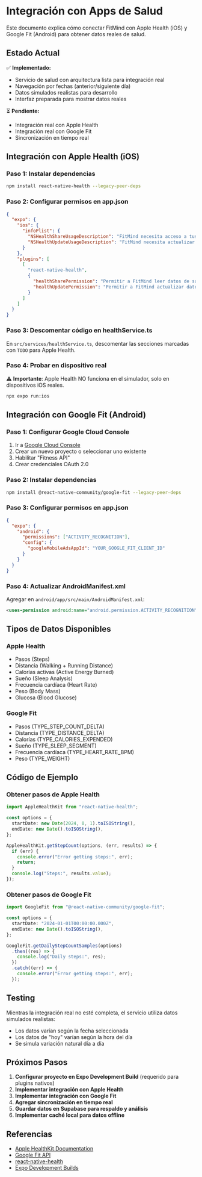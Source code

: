 # Integración con Apps de Salud

Este documento explica cómo conectar FitMind con Apple Health (iOS) y Google Fit (Android) para obtener datos reales de salud.

## Estado Actual

✅ **Implementado:**

- Servicio de salud con arquitectura lista para integración real
- Navegación por fechas (anterior/siguiente día)
- Datos simulados realistas para desarrollo
- Interfaz preparada para mostrar datos reales

⏳ **Pendiente:**

- Integración real con Apple Health
- Integración real con Google Fit
- Sincronización en tiempo real

## Integración con Apple Health (iOS)

### Paso 1: Instalar dependencias

```bash
npm install react-native-health --legacy-peer-deps
```

### Paso 2: Configurar permisos en app.json

```json
{
  "expo": {
    "ios": {
      "infoPlist": {
        "NSHealthShareUsageDescription": "FitMind necesita acceso a tus datos de salud para mostrarte estadísticas personalizadas.",
        "NSHealthUpdateUsageDescription": "FitMind necesita actualizar tus datos de salud."
      }
    },
    "plugins": [
      [
        "react-native-health",
        {
          "healthSharePermission": "Permitir a FitMind leer datos de salud",
          "healthUpdatePermission": "Permitir a FitMind actualizar datos de salud"
        }
      ]
    ]
  }
}
```

### Paso 3: Descomentar código en healthService.ts

En `src/services/healthService.ts`, descomentar las secciones marcadas con `TODO` para Apple Health.

### Paso 4: Probar en dispositivo real

⚠️ **Importante**: Apple Health NO funciona en el simulador, solo en dispositivos iOS reales.

```bash
npx expo run:ios
```

## Integración con Google Fit (Android)

### Paso 1: Configurar Google Cloud Console

1. Ir a [Google Cloud Console](https://console.cloud.google.com)
2. Crear un nuevo proyecto o seleccionar uno existente
3. Habilitar "Fitness API"
4. Crear credenciales OAuth 2.0

### Paso 2: Instalar dependencias

```bash
npm install @react-native-community/google-fit --legacy-peer-deps
```

### Paso 3: Configurar permisos en app.json

```json
{
  "expo": {
    "android": {
      "permissions": ["ACTIVITY_RECOGNITION"],
      "config": {
        "googleMobileAdsAppId": "YOUR_GOOGLE_FIT_CLIENT_ID"
      }
    }
  }
}
```

### Paso 4: Actualizar AndroidManifest.xml

Agregar en `android/app/src/main/AndroidManifest.xml`:

```xml
<uses-permission android:name="android.permission.ACTIVITY_RECOGNITION"/>
```

## Tipos de Datos Disponibles

### Apple Health

- Pasos (Steps)
- Distancia (Walking + Running Distance)
- Calorías activas (Active Energy Burned)
- Sueño (Sleep Analysis)
- Frecuencia cardíaca (Heart Rate)
- Peso (Body Mass)
- Glucosa (Blood Glucose)

### Google Fit

- Pasos (TYPE_STEP_COUNT_DELTA)
- Distancia (TYPE_DISTANCE_DELTA)
- Calorías (TYPE_CALORIES_EXPENDED)
- Sueño (TYPE_SLEEP_SEGMENT)
- Frecuencia cardíaca (TYPE_HEART_RATE_BPM)
- Peso (TYPE_WEIGHT)

## Código de Ejemplo

### Obtener pasos de Apple Health

```typescript
import AppleHealthKit from "react-native-health";

const options = {
  startDate: new Date(2024, 0, 1).toISOString(),
  endDate: new Date().toISOString(),
};

AppleHealthKit.getStepCount(options, (err, results) => {
  if (err) {
    console.error("Error getting steps:", err);
    return;
  }
  console.log("Steps:", results.value);
});
```

### Obtener pasos de Google Fit

```typescript
import GoogleFit from "@react-native-community/google-fit";

const options = {
  startDate: "2024-01-01T00:00:00.000Z",
  endDate: new Date().toISOString(),
};

GoogleFit.getDailyStepCountSamples(options)
  .then((res) => {
    console.log("Daily steps:", res);
  })
  .catch((err) => {
    console.error("Error getting steps:", err);
  });
```

## Testing

Mientras la integración real no esté completa, el servicio utiliza datos simulados realistas:

- Los datos varían según la fecha seleccionada
- Los datos de "hoy" varían según la hora del día
- Se simula variación natural día a día

## Próximos Pasos

1. **Configurar proyecto en Expo Development Build** (requerido para plugins nativos)
2. **Implementar integración con Apple Health**
3. **Implementar integración con Google Fit**
4. **Agregar sincronización en tiempo real**
5. **Guardar datos en Supabase para respaldo y análisis**
6. **Implementar caché local para datos offline**

## Referencias

- [Apple HealthKit Documentation](https://developer.apple.com/documentation/healthkit)
- [Google Fit API](https://developers.google.com/fit)
- [react-native-health](https://github.com/agencyenterprise/react-native-health)
- [Expo Development Builds](https://docs.expo.dev/development/introduction/)

